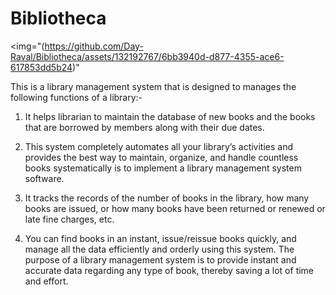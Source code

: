 # Bibliotheca
<img="(https://github.com/Day-Raval/Bibliotheca/assets/132192767/6bb3940d-d877-4355-ace6-617853dd5b24)"


This is a library management system that is designed to manages the following functions of a 
library:-

1. It helps librarian to maintain the database of new books and the books that are 
borrowed by members along with their due dates.

2. This system completely automates all your library’s activities and provides the best way to maintain, 
organize, and handle countless books systematically is to implement a library management 
system software.

3.  It tracks the records of the number of books in the library, how many books are issued, or how many books have been returned or renewed or late fine charges, etc.

4. You can find books in an instant, issue/reissue books quickly, and manage all the data 
efficiently and orderly using this system. The purpose of a library management system is to 
provide instant and accurate data regarding any type of book, thereby saving a lot of time and 
effort.
